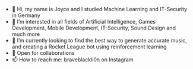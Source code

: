 - 👋 Hi, my name is Joyce and I studied Machine Learning and IT-Security in Germany
- 👀 I’m interested in all fields of Artificial Intelligence, Games Development, Mobile Development, IT-Security, Sound Design and much more
- 🌱 I’m currently looking to find the best way to generate accurate music, and creating a Rocket League bot using reinforcement learning
- 💞️ Open for collaborations
- 📫 How to reach me: braveblackli0n on Instagram

<!---
Braveblacklion/Braveblacklion is a ✨ special ✨ repository because its `README.md` (this file) appears on your GitHub profile.
You can click the Preview link to take a look at your changes.
--->
